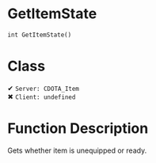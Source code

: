# GetItemState
```
int GetItemState()
```
# Class
✔ `Server: CDOTA_Item`  
✖ `Client: undefined`  

# Function Description
Gets whether item is unequipped or ready.
